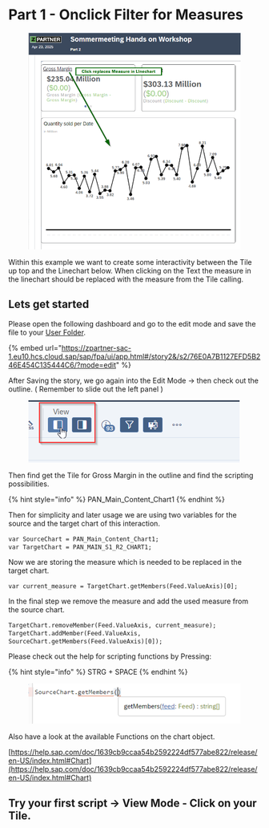 # Part 1 - Onclick Filter for Measures



<div align="center" data-full-width="true"><figure><img src="../.gitbook/assets/image (4).png" alt=""><figcaption></figcaption></figure></div>

Within this example we want to create some interactivity between the Tile up top and the Linechart below. When clicking on the Text the measure in the linechart should be replaced with the measure from the Tile calling.



## Lets get started

Please open the following dashboard and go to the edit mode and save the file to your [User Folder](https://zpartner-sac-1.eu10.hcs.cloud.sap/sap/fpa/ui/app.html#/files&/f/myfiles/15ECCD848CDFE846C9C217EBAF748FDD).

{% embed url="https://zpartner-sac-1.eu10.hcs.cloud.sap/sap/fpa/ui/app.html#/story2&/s2/76E0A7B1127EFD5B246E454C135444C6/?mode=edit" %}

After Saving the story, we go again into the Edit Mode -> then check out the outline. ( Remember to slide out the left panel )

<figure><img src="../.gitbook/assets/image (2).png" alt=""><figcaption></figcaption></figure>

Then find get the Tile for Gross Margin in the outline and find the scripting possibilities.

{% hint style="info" %}
PAN\_Main\_Content\_Chart1
{% endhint %}

Then for simplicity and later usage we are using two variables for the source and the target chart of this interaction.

```
var SourceChart = PAN_Main_Content_Chart1;
var TargetChart = PAN_MAIN_S1_R2_CHART1;
```

Now we are storing the measure which is needed to be replaced in the target chart.

```
var current_measure = TargetChart.getMembers(Feed.ValueAxis)[0];
```

In the final step we remove the measure and add the used measure from the source chart.

```
TargetChart.removeMember(Feed.ValueAxis, current_measure);
TargetChart.addMember(Feed.ValueAxis, SourceChart.getMembers(Feed.ValueAxis)[0]);
```



Please check out the help for scripting functions by Pressing:

{% hint style="info" %}
STRG + SPACE
{% endhint %}

<div align="left"><figure><img src="../.gitbook/assets/image (5).png" alt=""><figcaption></figcaption></figure></div>

Also have a look at the available Functions on the chart object.

[https://help.sap.com/doc/1639cb9ccaa54b2592224df577abe822/release/en-US/index.html#Chart](https://help.sap.com/doc/1639cb9ccaa54b2592224df577abe822/release/en-US/index.html#Chart)

## Try your first script -> View Mode - Click on your Tile.

